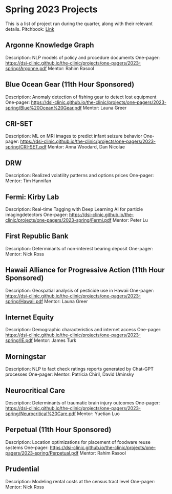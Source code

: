 # Spring 2023 Projects
This is a list of project run during the quarter, along with their relevant details.
Pitchbook: [Link](./pitchbooks/2023-spring-pitchbook.pdf)
## Argonne Knowledge Graph
Description: NLP models of policy and procedure documents
One-pager: https://dsi-clinic.github.io/the-clinic/projects/one-pagers/2023-spring/Argonne.pdf
Mentor: Rahim Rasool

## Blue Ocean Gear (11th Hour Sponsored)
Description: Anomaly detection of fishing gear to detect lost equipment
One-pager: https://dsi-clinic.github.io/the-clinic/projects/one-pagers/2023-spring/Blue%20Ocean%20Gear.pdf
Mentor: Launa Greer

## CRI-SET
Description: ML on MRI images to predict infant seizure behavior
One-pager: https://dsi-clinic.github.io/the-clinic/projects/one-pagers/2023-spring/CRI-SET.pdf
Mentor: Anna Woodard, Dan Nicolae

## DRW
Description: Realized volatility patterns and options prices
One-pager: 
Mentor: Tim Hannifan

## Fermi: Kirby Lab
Description: Real-time Tagging with Deep Learning AI for particle imagingdetectors
One-pager: https://dsi-clinic.github.io/the-clinic/projects/one-pagers/2023-spring/Fermi.pdf
Mentor: Peter Lu

## First Republic Bank
Description: Determinants of non-interest bearing deposit
One-pager: 
Mentor: Nick Ross

##  Hawaii Alliance for Progressive Action (11th Hour Sponsored)
Description: Geospatial analysis of pesticide use in Hawaii
One-pager: https://dsi-clinic.github.io/the-clinic/projects/one-pagers/2023-spring/Hawaii.pdf
Mentor: Launa Greer

## Internet Equity
Description: Demographic characteristics and internet access
One-pager: https://dsi-clinic.github.io/the-clinic/projects/one-pagers/2023-spring/IE.pdf
Mentor: James Turk

## Morningstar
Description: NLP to fact check ratings reports generated by Chat-GPT processes
One-pager: 
Mentor: Patricia Chiril, David Uminsky

## Neurocritical Care
Description: Determinants of traumatic brain injury outcomes
One-pager: https://dsi-clinic.github.io/the-clinic/projects/one-pagers/2023-spring/Neurocritical%20Care.pdf
Mentor: Yuetian Luo

## Perpetual (11th Hour Sponsored)
Description: Location optimizations for placement of foodware reuse systems
One-pager: https://dsi-clinic.github.io/the-clinic/projects/one-pagers/2023-spring/Perpetual.pdf
Mentor: Rahim Rasool

## Prudential
Description: Modeling rental costs at the census tract level
One-pager: 
Mentor: Nick Ross

